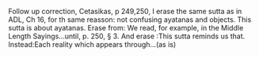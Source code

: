 Follow up correction, Cetasikas, p 249,250, I erase the same sutta as in ADL, Ch 16, for th same reasson: not confusing ayatanas and objects. This sutta is about ayatanas. Erase from: We read, for example, in the Middle Length Sayings…until, p. 250, § 3. And erase  :This sutta reminds us that. Instead:Each reality which appears through…(as is)
